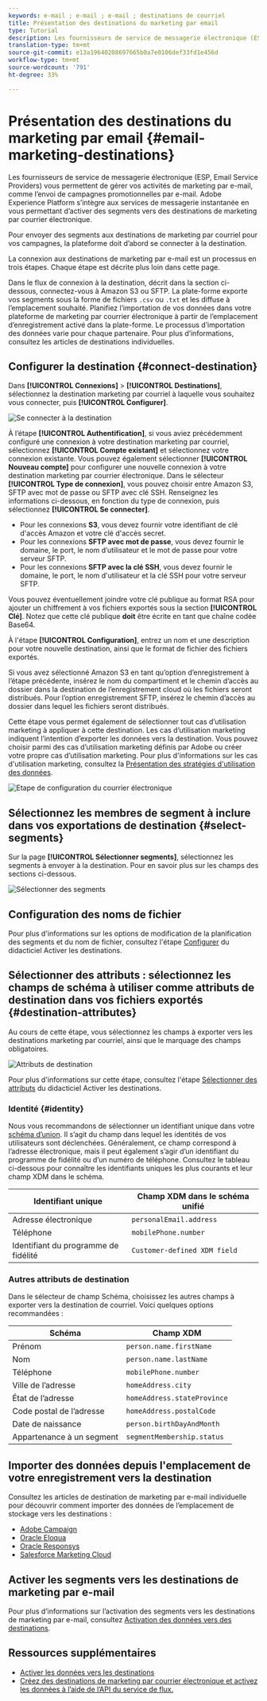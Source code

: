 ```yaml
---
keywords: e-mail ; e-mail ; e-mail ; destinations de courriel
title: Présentation des destinations du marketing par email
type: Tutorial
description: Les fournisseurs de service de messagerie électronique (ESP, Email Service Providers) vous permettent de gérer vos activités de marketing par e-mail, comme l’envoi de campagnes promotionnelles par e-mail.
translation-type: tm+mt
source-git-commit: e13a19640208697665b0a7e0106def33fd1e456d
workflow-type: tm+mt
source-wordcount: '791'
ht-degree: 33%

---
```



# Présentation des destinations du marketing par email {#email-marketing-destinations}

Les fournisseurs de service de messagerie électronique (ESP, Email Service Providers) vous permettent de gérer vos activités de marketing par e-mail, comme l’envoi de campagnes promotionnelles par e-mail. Adobe Experience Platform s’intègre aux services de messagerie instantanée en vous permettant d’activer des segments vers des destinations de marketing par courrier électronique.

Pour envoyer des segments aux destinations de marketing par courriel pour vos campagnes, la plateforme doit d’abord se connecter à la destination.

La connexion aux destinations de marketing par e-mail est un processus en trois étapes. Chaque étape est décrite plus loin dans cette page.

Dans le flux de connexion à la destination, décrit dans la section ci-dessous, connectez-vous à Amazon S3 ou SFTP. La plate-forme exporte vos segments sous la forme de fichiers `.csv` ou `.txt` et les diffuse à l’emplacement souhaité. Planifiez l’importation de vos données dans votre plateforme de marketing par courrier électronique à partir de l’emplacement d’enregistrement activé dans la plate-forme. Le processus d’importation des données varie pour chaque partenaire. Pour plus d’informations, consultez les articles de destinations individuelles.

## Configurer la destination {#connect-destination}

Dans **[!UICONTROL Connexions]** > **[!UICONTROL Destinations]**, sélectionnez la destination marketing par courriel à laquelle vous souhaitez vous connecter, puis **[!UICONTROL Configurer]**.

![Se connecter à la destination](../../assets/catalog/email-marketing/overview/connect-email-marketing.png)

À l’étape **[!UICONTROL Authentification]**, si vous aviez précédemment configuré une connexion à votre destination marketing par courriel, sélectionnez **[!UICONTROL Compte existant]** et sélectionnez votre connexion existante. Vous pouvez également sélectionner **[!UICONTROL Nouveau compte]** pour configurer une nouvelle connexion à votre destination marketing par courrier électronique. Dans le sélecteur **[!UICONTROL Type de connexion]**, vous pouvez choisir entre Amazon S3, SFTP avec mot de passe ou SFTP avec clé SSH. Renseignez les informations ci-dessous, en fonction du type de connexion, puis sélectionnez **[!UICONTROL Se connecter]**.

- Pour les connexions **S3**, vous devez fournir votre identifiant de clé d&#39;accès Amazon et votre clé d&#39;accès secret.
- Pour les connexions **SFTP avec mot de passe**, vous devez fournir le domaine, le port, le nom d’utilisateur et le mot de passe pour votre serveur SFTP.
- Pour les connexions **SFTP avec la clé SSH**, vous devez fournir le domaine, le port, le nom d&#39;utilisateur et la clé SSH pour votre serveur SFTP.

Vous pouvez éventuellement joindre votre clé publique au format RSA pour ajouter un chiffrement à vos fichiers exportés sous la section **[!UICONTROL Clé]**. Notez que cette clé publique **doit** être écrite en tant que chaîne codée Base64.

À l&#39;étape **[!UICONTROL Configuration]**, entrez un nom et une description pour votre nouvelle destination, ainsi que le format de fichier des fichiers exportés.

Si vous avez sélectionné Amazon S3 en tant qu’option d’enregistrement à l’étape précédente, insérez le nom du compartiment et le chemin d’accès au dossier dans la destination de l’enregistrement cloud où les fichiers seront distribués. Pour l’option enregistrement SFTP, insérez le chemin d’accès au dossier dans lequel les fichiers seront distribués.

Cette étape vous permet également de sélectionner tout cas d’utilisation marketing à appliquer à cette destination. Les cas d’utilisation marketing indiquent l’intention d’exporter les données vers la destination. Vous pouvez choisir parmi des cas d’utilisation marketing définis par Adobe ou créer votre propre cas d’utilisation marketing. Pour plus d&#39;informations sur les cas d&#39;utilisation marketing, consultez la [Présentation des stratégies d&#39;utilisation des données](../../../data-governance/policies/overview.md).

![Etape de configuration du courrier électronique](../../assets/catalog/email-marketing/overview/email-setup-step.png)

## Sélectionnez les membres de segment à inclure dans vos exportations de destination {#select-segments}

Sur la page **[!UICONTROL Sélectionner segments]**, sélectionnez les segments à envoyer à la destination. Pour en savoir plus sur les champs des sections ci-dessous.

![Sélectionner des segments](../../assets/common/email-select-segments.png)

## Configuration des noms de fichier

Pour plus d&#39;informations sur les options de modification de la planification des segments et du nom de fichier, consultez l&#39;étape [Configurer](../../ui/activate-destinations.md#configure) du didacticiel Activer les destinations.

## Sélectionner des attributs : sélectionnez les champs de schéma à utiliser comme attributs de destination dans vos fichiers exportés {#destination-attributes}

Au cours de cette étape, vous sélectionnez les champs à exporter vers les destinations marketing par courriel, ainsi que le marquage des champs obligatoires.

![Attributs de destination](../../assets/catalog/email-marketing/overview/recommended-attributes.png)

Pour plus d&#39;informations sur cette étape, consultez l&#39;étape [Sélectionner des attributs](../../ui/activate-destinations.md#select-attributes) du didacticiel Activer les destinations.

### Identité {#identity}

Nous vous recommandons de sélectionner un identifiant unique dans votre [schéma d’union](../../../profile/home.md#profile-fragments-and-union-schemas). Il s’agit du champ dans lequel les identités de vos utilisateurs sont déclenchées. Généralement, ce champ correspond à l’adresse électronique, mais il peut également s’agir d’un identifiant du programme de fidélité ou d’un numéro de téléphone. Consultez le tableau ci-dessous pour connaître les identifiants uniques les plus courants et leur champ XDM dans le schéma.

| Identifiant unique | Champ XDM dans le schéma unifié |
----------------- | ---------------------------
| Adresse électronique | `personalEmail.address` |
| Téléphone | `mobilePhone.number` |
| Identifiant du programme de fidélité | `Customer-defined XDM field` |

### Autres attributs de destination

Dans le sélecteur de champ Schéma, choisissez les autres champs à exporter vers la destination de courriel. Voici quelques options recommandées :

| Schéma | Champ XDM |
------ | ---------
| Prénom | `person.name.firstName` |
| Nom | `person.name.lastName` |
| Téléphone | `mobilePhone.number` |
| Ville de l’adresse | `homeAddress.city` |
| État de l’adresse | `homeAddress.stateProvince` |
| Code postal de l’adresse | `homeAddress.postalCode` |
| Date de naissance | `person.birthDayAndMonth` |
| Appartenance à un segment | `segmentMembership.status` |

## Importer des données depuis l&#39;emplacement de votre enregistrement vers la destination

Consultez les articles de destination de marketing par e-mail individuelle pour découvrir comment importer des données de l’emplacement de stockage vers les destinations :

- [Adobe Campaign](./adobe-campaign.md#import-data-into-campaign)
- [Oracle Eloqua](./oracle-eloqua.md#import-data-into-eloqua)
- [Oracle Responsys](./oracle-responsys.md#import-data-into-responsys)
- [Salesforce Marketing Cloud](./salesforce-marketing-cloud.md#import-data-into-salesforce)

## Activer les segments vers les destinations de marketing par e-mail

Pour plus d’informations sur l’activation des segments vers les destinations de marketing par e-mail, consultez [Activation des données vers des destinations](../../ui/activate-destinations.md).

## Ressources supplémentaires

- [Activer les données vers les destinations](../../ui/activate-destinations.md)
- [Créez des destinations de marketing par courrier électronique et activez les données à l’aide de l’API du service de flux.](../../api/email-marketing.md)